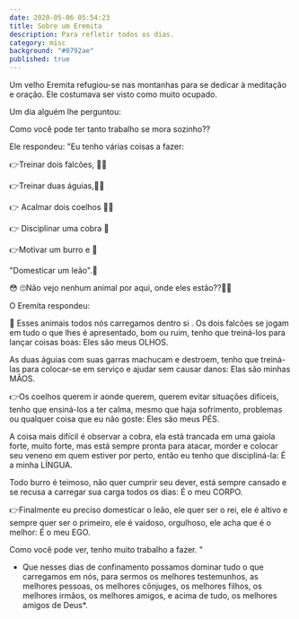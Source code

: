 ```yaml
---
date: 2020-05-06 05:54:23
title: Sobre um Eremita
description: Para refletir todos os dias. 
category: misc
background: "#0792ae"
published: true
---
```


Um velho Eremita refugiou-se nas montanhas para se dedicar à meditação e oração. Ele costumava ser visto como muito ocupado.

Um dia alguém lhe perguntou: 

Como você pode ter tanto trabalho se mora sozinho??

Ele respondeu: "Eu tenho várias coisas a fazer:

👉Treinar dois falcões, 🦅🦅

👉Treinar duas águias,🦅🦅

👉 Acalmar dois coelhos 🐰🐰

👉 Disciplinar uma cobra 🐍

👉Motivar um burro e 🐴

"Domesticar um leão".🦁

😳 🙄Não vejo nenhum animal por aqui, onde eles estão??🤔🤔

O Eremita respondeu:

🙇 Esses animais todos nós carregamos  dentro si .
 Os dois falcões se jogam em tudo o que lhes é apresentado, bom ou ruim, tenho que treiná-los para lançar coisas boas:
          Eles são meus OLHOS. 

As duas águias com suas garras machucam e destroem, tenho que treiná-las para colocar-se em serviço e ajudar sem causar danos:
          Elas são minhas MÃOS. 

👉Os coelhos querem ir aonde querem, querem evitar situações difíceis, tenho que ensiná-los a ter calma, mesmo que haja sofrimento, problemas ou qualquer coisa que eu não goste:
           Eles são meus PÉS. 

A coisa mais difícil é observar a cobra, ela está trancada em uma gaiola forte,  muito forte, mas está sempre pronta para atacar, morder e colocar seu veneno em quem estiver por perto, então eu tenho que discipliná-la:
            É a minha LÍNGUA. 

Todo burro é teimoso, não quer cumprir seu dever, está sempre cansado e se recusa a carregar sua carga todos os dias:
            É o meu CORPO.

👉Finalmente eu preciso domesticar o leão, ele quer ser o rei, ele é altivo e sempre quer ser o primeiro, ele é vaidoso, orgulhoso, ele acha que é o melhor:
              É o meu EGO.

Como você pode ver, tenho muito trabalho a fazer. "

* Que nesses dias de confinamento  possamos dominar tudo o que carregamos em nós, para sermos os melhores testemunhos, as melhores pessoas, os melhores cônjuges, os melhores filhos, os melhores irmãos,  os melhores amigos, e acima de tudo, os melhores amigos de Deus*.  
